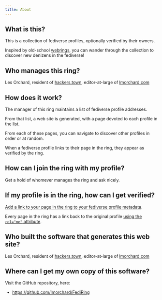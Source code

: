 ```yaml
---
title: About
---
```


## What is this?

This is a collection of fediverse profiles, optionally verified by their owners.

Inspired by old-school [webrings](https://en.wikipedia.org/wiki/Webring), you can wander through the collection to discover new denizens in the fediverse!

## Who manages this ring?

Les Orchard, resident of [hackers.town](https://hackers.town/@lmorchard), editor-at-large of [lmorchard.com](https://lmorchard.com)

## How does it work?

The manager of this ring maintains a list of fediverse profile addresses. 

From that list, a web site is generated, with a page devoted to each profile in the list.

From each of these pages, you can navigate to discover other profiles in order or at random.

When a fediverse profile links to their page in the ring, they appear as verified by the ring.

## How can I join the ring with my profile?

Get a hold of whomever manages the ring and ask nicely.

## If my profile is in the ring, how can I get verified?

[Add a link to your page in the ring to your fediverse profile metadata](https://docs.joinmastodon.org/user/profile/#fields).

Every page in the ring has a link back to the original profile [using the `rel="me"` attribute](https://docs.joinmastodon.org/user/profile/#verification).

## Who built the software that generates this web site?

Les Orchard, resident of [hackers.town](https://hackers.town/@lmorchard), editor-at-large of [lmorchard.com](https://lmorchard.com)

## Where can I get my own copy of this software?

Visit the GitHub repository, here:

- <https://github.com/lmorchard/FediRing>
